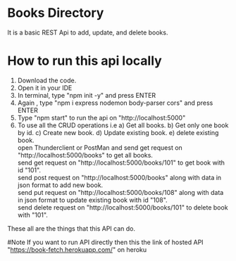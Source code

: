 # Books Directory
It is a basic REST Api to add, update, and delete books.

# How to run this api locally
1. Download the code.
2. Open it in your IDE
3. In terminal, type "npm init -y" and press ENTER
4. Again , type "npm i express nodemon body-parser cors" and press ENTER
5. Type "npm start" to run the api on "http://localhost:5000"
6. To use all the CRUD operations i.e 
      a) Get all books.
      b) Get only one book by id.
      c) Create new book.
      d) Update existing book.
      e) delete existing book.                          
open Thunderclient or PostMan and send get request on "http://localhost:5000/books" to get all books.       
send get request on "http://localhost:5000/books/101" to get book with id "101".               
send post request on "http://localhost:5000/books" along with data in json format to add new book.               
send put request on "http://localhost:5000/books/108" along with data in json format to update existing book with id "108".              
send delete request on "http://localhost:5000/books/101"  to delete book with "101".                
         
These all are the things that this API can do.         

#Note
If you want to run API directly then this the link of hosted API "https://book-fetch.herokuapp.com/" on heroku
